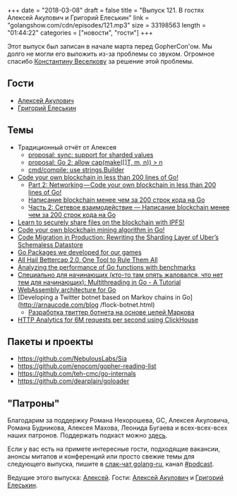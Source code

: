 +++
date = "2018-03-08"
draft = false
title = "Выпуск 121. В гостях Алексей Акулович и Григорий Елеськин"
link = "golangshow.com/cdn/episodes/121.mp3"
size = 33198563
length = "01:44:22"
categories = ["новости", "гости"]
+++

Этот выпуск был записан в начале марта перед GopherCon'ом. Мы долго не могли его выложить из-за проблемы со звуком.
Огромное спасибо [Константину Веселкову](https://github.com/KosToZyB) за решение этой проблемы.

## Гости

* [Алексей Акулович](https://github.com/AterCattus)
* [Григорий Елеськин](https://github.com/nyarum)

## Темы

* Традиционный отчёт от Алексея
  * [proposal: sync: support for sharded values](https://github.com/golang/go/issues/18802)
  * [proposal: Go 2: allow cap(make([]T, m, n)) > n](https://github.com/golang/go/issues/24204)
  * [cmd/compile: use strings.Builder](https://github.com/golang/go/issues/23828)
* [Code your own blockchain in less than 200 lines of Go!](https://medium.com/@mycoralhealth/code-your-own-blockchain-in-less-than-200-lines-of-go-e296282bcffc)
  * [Part 2: Networking — Code your own blockchain in less than 200 lines of Go!](https://medium.com/@mycoralhealth/part-2-networking-code-your-own-blockchain-in-less-than-200-lines-of-go-17fe1dad46e1)
  * [Написание blockchain менее чем за 200 строк кода на Go](https://habrahabr.ru/post/347930/)
  * [Часть 2: Сетевое взаимодействие — Написание blockchain менее чем за 200 строк кода на Go](https://habrahabr.ru/post/348624/)
* [Learn to securely share files on the blockchain with IPFS!](https://medium.com/@mycoralhealth/learn-to-securely-share-files-on-the-blockchain-with-ipfs-219ee47df54c)
* [Code your own blockchain mining algorithm in Go!](https://medium.com/@mycoralhealth/code-your-own-blockchain-mining-algorithm-in-go-82c6a71aba1f)
* [Code Migration in Production: Rewriting the Sharding Layer of Uber’s Schemaless Datastore](https://eng.uber.com/schemaless-rewrite/)
* [Go Packages we developed for our games](https://dev.to/hajimehoshi/go-packages-we-developed-for-our-games--4cl9)
* [All Hail Bettercap 2.0, One Tool to Rule Them All](https://www.evilsocket.net/2018/02/27/All-hail-bettercap-2-0-one-tool-to-rule-them-all/)
* [Analyzing the performance of Go functions with benchmarks](https://medium.com/justforfunc/analyzing-the-performance-of-go-functions-with-benchmarks-60b8162e61c6)
* [Специально для начинающих (кто-то там опять жаловался, что нет тем для начинающих): Multithreading in Go - A Tutorial](https://pragmacoders.com/multithreading-go-tutorial/)
* [WebAssembly architecture for Go](https://docs.google.com/document/d/131vjr4DH6JFnb-blm_uRdaC0_Nv3OUwjEY5qVCxCup4/edit)
* [Developing a Twitter botnet based on Markov chains in Go](http://arnaucode.com/blog /flock-botnet.html)
  * [Разработка твиттер ботнета на основе цепей Маркова](https://4gophers.ru/articles/markov-twitter-botnet/)
* [HTTP Analytics for 6M requests per second using ClickHouse](https://blog.cloudflare.com/http-analytics-for-6m-requests-per-second-using-clickhouse/)

## Пакеты и проекты

* https://github.com/NebulousLabs/Sia
* https://github.com/enocom/gopher-reading-list
* https://github.com/teh-cmc/go-internals
* https://github.com/dearplain/goloader

## "Патроны"

Благодарим за поддержку Романа Нехорошева, GC, Алексея Акуловича, Романа Будникова, Алексея Махова, Леонида Бугаева и всех-всех-всех
наших патронов. Поддержать подкаст можно [здесь](https://www.patreon.com/golangshow).

Если у вас есть на примете интересные гости, подходящие вакансии, анонсы митапов и конференций
или просто свежие темы для следующего выпуска, пишите в [слак-чат golang-ru](http://slack.golang-ru.com), канал [#podcast](https://golang-ru.slack.com/messages/C065X9AMS).

Ведущие этого выпуска: [Алексей](https://twitter.com/paaleksey).
Гости: [Алексей Акулович](https://github.com/AterCattus) и [Григорий Елеськин](https://github.com/nyarum).
